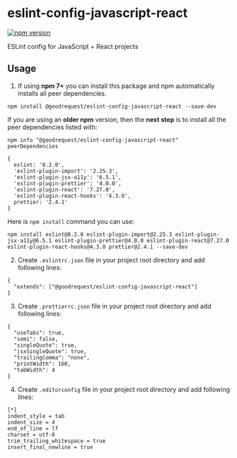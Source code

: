 # eslint-config-javascript-react
[![npm version](https://badge.fury.io/js/@goodrequest%2Feslint-config-javascript-react.svg)](https://badge.fury.io/js/@goodrequest%2Feslint-config-javascript-react)

ESLint config for JavaScript + React projects

## Usage
1. If using **npm 7+** you can install this package and npm automatically installs all peer dependencies.
```
npm install @goodrequest/eslint-config-javascript-react --save-dev
```

If you are using an **older npm** version, then the **next step** is to install all the peer dependencies listed with:
```
npm info "@goodrequest/eslint-config-javascript-react" peerDependencies

{
  eslint: '8.2.0',
  'eslint-plugin-import': '2.25.3',
  'eslint-plugin-jsx-a11y': '6.5.1',
  'eslint-plugin-prettier': '4.0.0',
  'eslint-plugin-react': '7.27.0',
  'eslint-plugin-react-hooks': '4.3.0',
  prettier: '2.4.1'
}
```
Here is `npm install` command you can use:
```
npm install eslint@8.2.0 eslint-plugin-import@2.25.3 eslint-plugin-jsx-a11y@6.5.1 eslint-plugin-prettier@4.0.0 eslint-plugin-react@7.27.0 eslint-plugin-react-hooks@4.3.0 prettier@2.4.1 --save-dev
```

2. Create `.eslintrc.json` file in your project root directory and add following lines:
```
{
  "extends": ["@goodrequest/eslint-config-javascript-react"]
}
```

3. Create `.prettierrc.json` file in your project root directory and add following lines:
```
{
  "useTabs": true,
  "semi": false,
  "singleQuote": true,
  "jsxSingleQuote": true,
  "trailingComma": "none",
  "printWidth": 160,
  "tabWidth": 4
}
```

4. Create `.editorconfig` file in your project root directory and add following lines:
```
[*]
indent_style = tab
indent_size = 4
end_of_line = lf
charset = utf-8
trim_trailing_whitespace = true
insert_final_newline = true
```
